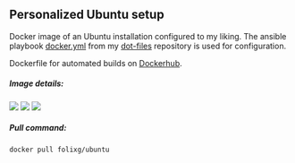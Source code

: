 ## Personalized Ubuntu setup
Docker image of an Ubuntu installation configured to my liking.
The ansible playbook [docker.yml](https://github.com/folixg/dot-files/blob/master/playbooks/docker.yml) from my [dot-files](https://github.com/folixg/dot-files) repository is used for configuration.

Dockerfile for automated builds on [Dockerhub](https://hub.docker.com/r/folixg/ubuntu).

##### Image details:
[![](https://images.microbadger.com/badges/image/folixg/ubuntu.svg)](https://microbadger.com/images/folixg/ubuntu "Get your own image badge on microbadger.com")
[![](https://images.microbadger.com/badges/version/folixg/ubuntu.svg)](https://microbadger.com/images/folixg/ubuntu "Get your own version badge on microbadger.com")
[![](https://images.microbadger.com/badges/commit/folixg/ubuntu.svg)](https://microbadger.com/images/folixg/ubuntu "Get your own commit badge on microbadger.com")

##### Pull command:
```docker pull folixg/ubuntu```
